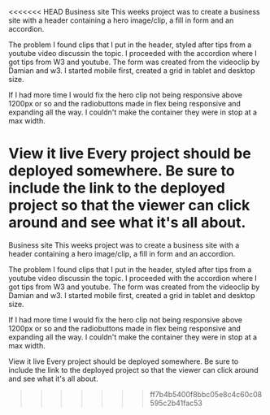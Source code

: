 <<<<<<< HEAD
Business site
This weeks project was to create a business site with a header containing a hero image/clip, a fill in form and an accordion.

The problem
I found clips that I put in the header, styled after tips from a youtube video discussin the topic. I proceeded with the accordion where I got tips from W3 and youtube. The form was created from the videoclip by Damian and w3. I started mobile first, created a grid in tablet and desktop size.

If I had more time I would fix the hero clip not being responsive above 1200px or so and the radiobuttons made in flex being responsive and expanding all the way. I couldn't make the container they were in stop at a max width.

View it live
Every project should be deployed somewhere. Be sure to include the link to the deployed project so that the viewer can click around and see what it's all about.
=======
Business site This weeks project was to create a business site with a header containing a hero image/clip, a fill in form and an accordion.

The problem I found clips that I put in the header, styled after tips from a youtube video discussin the topic. I proceeded with the accordion where I got tips from W3 and youtube. The form was created from the videoclip by Damian and w3. I started mobile first, created a grid in tablet and desktop size.

If I had more time I would fix the hero clip not being responsive above 1200px or so and the radiobuttons made in flex being responsive and expanding all the way. I couldn't make the container they were in stop at a max width.

View it live Every project should be deployed somewhere. Be sure to include the link to the deployed project so that the viewer can click around and see what it's all about.
>>>>>>> ff7b4b5400f8bbc05e8c4c60c08595c2b41fac53
